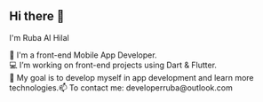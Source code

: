 ## Hi there 👋

<p>I'm Ruba Al Hilal</p>

<p align="left">📱 I'm a front-end Mobile App Developer.<br>💻 I’m working on front-end projects using Dart & Flutter.<br>🎯 My goal is to develop myself in app development and learn more technologies.<be>📫 To contact me: developerruba@outlook.com</p>

<!--
**RubaAlHilal/RubaAlHilal** is a ✨ _special_ ✨ repository because its `README.md` (this file) appears on your GitHub profile.

Here are some ideas to get you started:

- 🔭 I’m currently working on ...
- 🌱 I’m currently learning ...
- 👯 I’m looking to collaborate on ...
- 🤔 I’m looking for help with ...
- 💬 Ask me about ...
- 📫 How to reach me: ...
- 😄 Pronouns: ...
- ⚡ Fun fact: ...
-->

